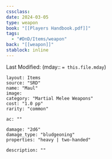 ```yaml
---
cssclass: 
date: 2024-03-05
type: weapon
book: "[[Players Handbook.pdf]]"
tags:
  - "#DnD/Items/weapon"
back: "[[weapon]]"
stablock: inline
---
```

Last Modified: (mday:: `= this.file.mday`)


```statblock
layout: Items
source: "SRD"
name: "Maul"
image: 
category: "Martial Melee Weapons"
cost: "1.0 pp"
rarity: "common"

ac: ""

damage: "2d6"
damage_type: "bludgeoning"
properties: "heavy | two-handed"

description: ""
```